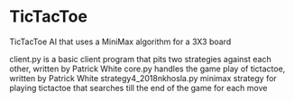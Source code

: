 # TicTacToe
TicTacToe AI that uses a MiniMax algorithm for a 3X3 board

  client.py is a basic client program that pits two strategies against each other, written by Patrick White
	core.py handles the game play of tictactoe, written by Patrick White
	strategy4_2018nkhosla.py minimax strategy for playing tictactoe that searches till the end of the game for each move

